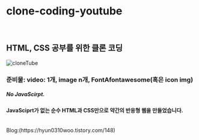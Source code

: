# clone-coding-youtube

<br/>

## HTML, CSS 공부를 위한 클론 코딩
![cloneTube](https://user-images.githubusercontent.com/61106927/102690414-9b914700-4248-11eb-93c7-6dada7f5c17e.gif)


### 준비물: video: 1개, image n개, FontAfontawesome(혹은 icon img)

##### No JavaScirpt.

#### JavaSciprt가 없는 순수 HTML과 CSS만으로 약간의 반응형 웹을 만들었습니다.
<br/>
Blog:(https://hyun0310woo.tistory.com/148)
